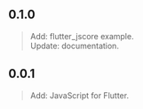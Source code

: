## 0.1.0
>Add: flutter_jscore example.   
>Update: documentation. 

## 0.0.1
>Add: JavaScript for Flutter.   
